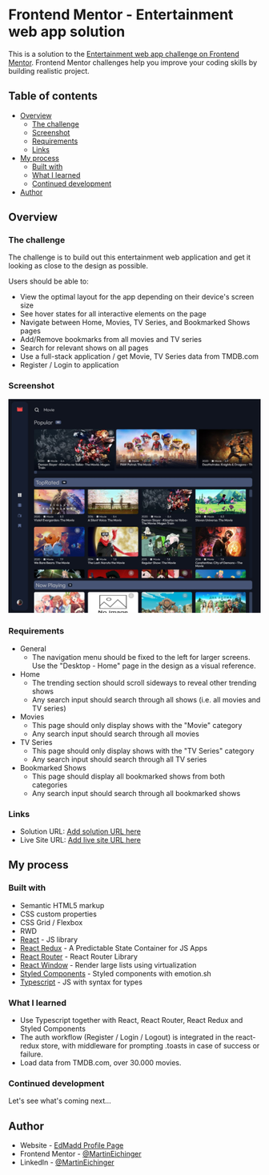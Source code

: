 # Frontend Mentor - Entertainment web app solution

This is a solution to the [Entertainment web app challenge on Frontend Mentor](https://www.frontendmentor.io/challenges/entertainment-web-app-J-UhgAW1X). Frontend Mentor challenges help you improve your coding skills by building realistic project.

## Table of contents

- [Overview](#overview)
  - [The challenge](#the-challenge)
  - [Screenshot](#screenshot)
  - [Requirements](#requirements)
  - [Links](#links)
- [My process](#my-process)
  - [Built with](#built-with)
  - [What I learned](#what-i-learned)
  - [Continued development](#continued-development)
- [Author](#author)

## Overview

### The challenge

The challenge is to build out this entertainment web application and get it looking as close to the design as possible.

Users should be able to:

- View the optimal layout for the app depending on their device's screen size
- See hover states for all interactive elements on the page
- Navigate between Home, Movies, TV Series, and Bookmarked Shows pages
- Add/Remove bookmarks from all movies and TV series
- Search for relevant shows on all pages
- Use a full-stack application / get Movie, TV Series data from TMDB.com
- Register / Login to application

### Screenshot

![](./screenshot.jpg)

### Requirements

- General
  - The navigation menu should be fixed to the left for larger screens. Use the "Desktop - Home" page in the design as a visual reference.
- Home
  - The trending section should scroll sideways to reveal other trending shows
  - Any search input should search through all shows (i.e. all movies and TV series)
- Movies
  - This page should only display shows with the "Movie" category
  - Any search input should search through all movies
- TV Series
  - This page should only display shows with the "TV Series" category
  - Any search input should search through all TV series
- Bookmarked Shows
  - This page should display all bookmarked shows from both categories
  - Any search input should search through all bookmarked shows

### Links

- Solution URL: [Add solution URL here](https://your-solution-url.com)
- Live Site URL: [Add live site URL here](https://your-live-site-url.com)

## My process

### Built with

- Semantic HTML5 markup
- CSS custom properties
- CSS Grid / Flexbox
- RWD
- [React](https://reactjs.org/) - JS library
- [React Redux](https://react-redux.js.org) - A Predictable State Container for JS Apps
- [React Router](https://v5.reactrouter.com/) - React Router Library
- [React Window](https://react-window.now.sh/) - Render large lists using virtualization
- [Styled Components](https://emotion.sh/) - Styled components with emotion.sh
- [Typescript](https://www.typescriptlang.org/) - JS with syntax for types

### What I learned

- Use Typescript together with React, React Router, React Redux and Styled Components
- The auth workflow (Register / Login / Logout) is integrated in the react-redux store, with middleware for prompting .toasts in case of success or failure.
- Load data from TMDB.com, over 30.000 movies.

### Continued development

Let's see what's coming next...

## Author

- Website - [EdMadd Profile Page](https://profilepage.edmadd.eu/)
- Frontend Mentor - [@MartinEichinger](https://www.frontendmentor.io/profile/MartinEichinger)
- LinkedIn - [@MartinEichinger](https://www.linkedin.com/in/martin-eichinger-31a53a201/)
